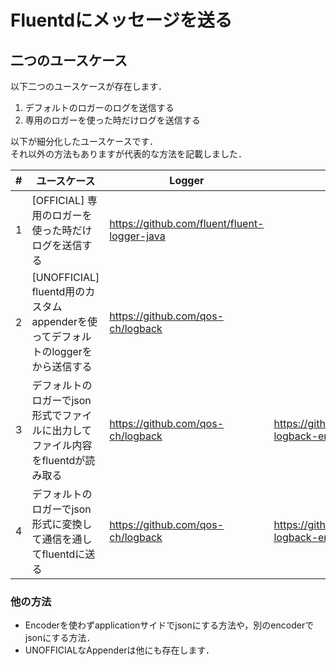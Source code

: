 # Fluentdにメッセージを送る

## 二つのユースケース

以下二つのユースケースが存在します．

1. デフォルトのロガーのログを送信する
1. 専用のロガーを使った時だけログを送信する

以下が細分化したユースケースです．  
それ以外の方法もありますが代表的な方法を記載しました．

| # | ユースケース                                                    | Logger                                       | Encoder                                               | Appender                                                                                                                   | Note                                                                                               |
|---|-----------------------------------------------------------|----------------------------------------------|-------------------------------------------------------|----------------------------------------------------------------------------------------------------------------------------|----------------------------------------------------------------------------------------------------|
| 1 | [OFFICIAL] 専用のロガーを使った時だけログを送信する                           | https://github.com/fluent/fluent-logger-java |                                                       |                                                                                                                            |                                                                                                    |
| 2 | [UNOFFICIAL] fluentd用のカスタムappenderを使ってデフォルトのloggerをから送信する | https://github.com/qos-ch/logback            |                                                       | https://github.com/sndyuk/logback-more-appenders/tree/master                                                               |                                                                                                    |
| 3 | デフォルトのロガーでjson形式でファイルに出力してファイル内容をfluentdが読み取る             | https://github.com/qos-ch/logback            | https://github.com/logfellow/logstash-logback-encoder | https://logging.apache.org/log4j/1.x/apidocs/org/apache/log4j/RollingFileAppender.html                                     | https://kazuhira-r.hatenablog.com/entry/2019/03/24/223923                                          |
| 4 | デフォルトのロガーでjson形式に変換して通信を通してfluentdに送る                     | https://github.com/qos-ch/logback            | https://github.com/logfellow/logstash-logback-encoder | https://github.com/qos-ch/logback/blob/master/logback-classic/src/main/java/ch/qos/logback/classic/net/SocketAppender.java | https://stackoverflow.com/questions/40576959/logback-jsonlayout-printing-all-logs-on-the-same-line |

### 他の方法

- Encoderを使わずapplicationサイドでjsonにする方法や，別のencoderでjsonにする方法．
- UNOFFICIALなAppenderは他にも存在します．